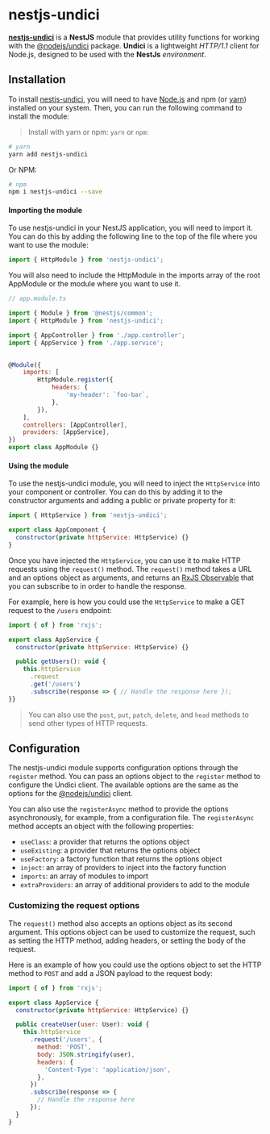# nestjs-undici

[**nestjs-undici**](/) is a **NestJS** module that provides utility functions for working with the [@nodejs/undici](https://github.com/nodejs/undici) package. **Undici** is a lightweight *HTTP/1.1* client for Node.js, designed to be used with the **NestJs** *environment*.

## Installation

To install [nestjs-undici](https://www.npmjs.com/package/nestjs-undici), you will need to have [Node.js](https://nodejs.org/en/download/) and npm (or [yarn](https://classic.yarnpkg.com/lang/en/docs/install/#windows-stable)) installed on your system. Then, you can run the following command to install the module:

> Install with yarn or npm: `yarn` or `npm`:

```bash
# yarn
yarn add nestjs-undici
```

Or NPM:

```bash
# npm
npm i nestjs-undici --save
```

#### Importing the module

To use nestjs-undici in your NestJS application, you will need to import it. You can do this by adding the following line to the top of the file where you want to use the module:

```js
import { HttpModule } from 'nestjs-undici';
```

You will also need to include the HttpModule in the imports array of the root AppModule or the module where you want to use it.

```js
// app.module.ts

import { Module } from '@nestjs/common';
import { HttpModule } from 'nestjs-undici';

import { AppController } from './app.controller';
import { AppService } from './app.service';

  
@Module({
    imports: [
        HttpModule.register({
            headers: {
                'my-header': `foo-bar`,
            },
        }),
    ],
    controllers: [AppController],
    providers: [AppService],
})
export class AppModule {}
```

#### Using the module

To use the nestjs-undici module, you will need to inject the `HttpService` into your component or controller. You can do this by adding it to the constructor arguments and adding a public or private property for it:

```js
import { HttpService } from 'nestjs-undici';

export class AppComponent {
  constructor(private httpService: HttpService) {}
}
```

Once you have injected the `HttpService`, you can use it to make HTTP requests using the `request()` method. The `request()` method takes a URL and an options object as arguments, and returns an [RxJS Observable](https://rxjs.dev/api/index/class/Observable) that you can subscribe to in order to handle the response.

For example, here is how you could use the `HttpService` to make a GET request to the `/users` endpoint:

```js
import { of } from 'rxjs';

export class AppService {
  constructor(private httpService: HttpService) {}

  public getUsers(): void {
    this.httpService
      .request
      .get('/users')
      .subscribe(response => { // Handle the response here }); 
}}
```

> You can also use the `post`, `put`, `patch`, `delete`, and `head` methods to send other types of HTTP requests.

## Configuration

The nestjs-undici module supports configuration options through the `register` method. You can pass an options object to the `register` method to configure the Undici client. The available options are the same as the options for the [@nodejs/undici](https://github.com/nodejs/undici) client.

You can also use the `registerAsync` method to provide the options asynchronously, for example, from a configuration file. The `registerAsync` method accepts an object with the following properties:

- `useClass`: a provider that returns the options object
- `useExisting`: a provider that returns the options object
- `useFactory`: a factory function that returns the options object
- `inject`: an array of providers to inject into the factory function
- `imports`: an array of modules to import
- `extraProviders`: an array of additional providers to add to the module

### Customizing the request options

The `request()` method also accepts an options object as its second argument. This options object can be used to customize the request, such as setting the HTTP method, adding headers, or setting the body of the request.

Here is an example of how you could use the options object to set the HTTP method to `POST` and add a JSON payload to the request body:

```js
import { of } from 'rxjs';

export class AppService {
  constructor(private httpService: HttpService) {}

  public createUser(user: User): void {
    this.httpService
      .request('/users', {
        method: 'POST',
        body: JSON.stringify(user),
        headers: {
          'Content-Type': 'application/json',
        },
      })
      .subscribe(response => {
        // Handle the response here
      });
  }
}
```

